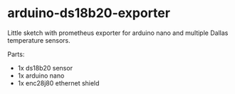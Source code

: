# arduino-ds18b20-exporter
Little sketch with prometheus exporter for arduino nano and multiple Dallas temperature sensors.

Parts:
 * 1x ds18b20 sensor
 * 1x arduino nano
 * 1x enc28j80 ethernet shield
